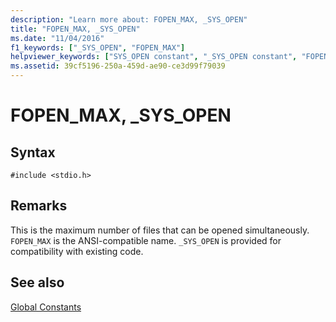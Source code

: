 ```yaml
---
description: "Learn more about: FOPEN_MAX, _SYS_OPEN"
title: "FOPEN_MAX, _SYS_OPEN"
ms.date: "11/04/2016"
f1_keywords: ["_SYS_OPEN", "FOPEN_MAX"]
helpviewer_keywords: ["SYS_OPEN constant", "_SYS_OPEN constant", "FOPEN_MAX constant", "files [C++], maximum open", "maximum number of files", "open files, maximum"]
ms.assetid: 39cf5196-250a-459d-ae90-ce3d99f79039
---
```

# FOPEN_MAX, _SYS_OPEN

## Syntax

```
#include <stdio.h>
```

## Remarks

This is the maximum number of files that can be opened simultaneously. `FOPEN_MAX` is the ANSI-compatible name. `_SYS_OPEN` is provided for compatibility with existing code.

## See also

[Global Constants](../c-runtime-library/global-constants.md)
